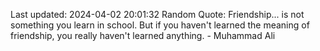 Last updated: 2024-04-02 20:01:32
Random Quote: Friendship... is not something you learn in school. But if you haven't learned the meaning of friendship, you really haven't learned anything. - Muhammad Ali